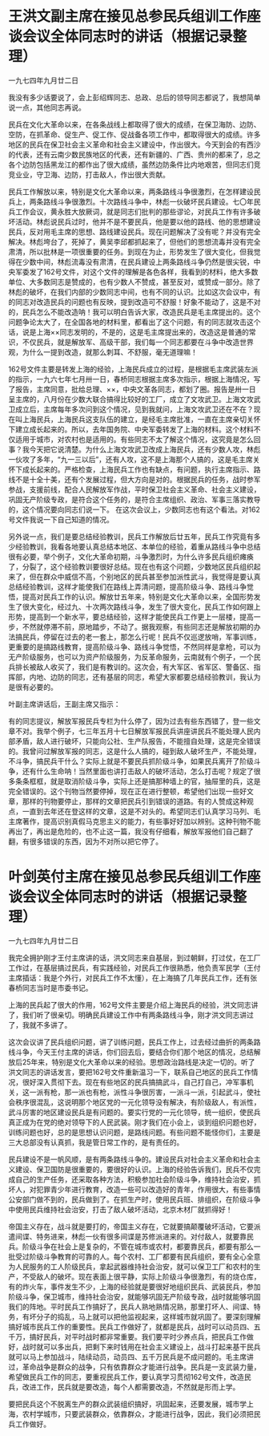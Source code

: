 # 王洪文副主席在接见总参民兵组训工作座谈会议全体同志时的讲话（根据记录整理）
一九七四年九月廿二日

我没有多少话要说了，会上彭绍辉同志、总政、总后的领导同志都说了，我想简单说一点，其他同志再说。

民兵在文化大革命以来，在各条战线上都取得了很大的成绩，在保卫海防、边防、空防，在抓革命、促生产、促工作、促战备各项工作中，都取得很大的成绩。许多地区的民兵在保卫社会主义革命和社会主义建设中，作出很大。今天到会的有西沙的代表，还有云南少数民族地区的代表，还有新疆的、广西、贵州的都来了，总之各个边防包括黑龙江的都作出了很大成绩，虽然边防条件比内地艰苦，但同志们竞竞业业，守卫海、边防，打击敌人，作出很大贡献。

民兵工作解放以来，特别是文化大革命以来，两条路线斗争很激烈，在怎样建设民兵上，两条路线斗争很激烈。十次路线斗争中，林彪一伙破坏民兵建设。七〇年民兵工作会议，黄永胜大放厥词，就是同志们批判的那些谬论，对民兵工作有许多破坏活动。林彪说民兵过时，他并不是不要民兵，他是要以他的路线、他的思想建设民兵，反对用毛主席的思想、路线建设民兵。现在问题解决了没有呢？并没有完全解决。林彪垮台了，死掉了，黄吴李邱都抓起来了，但他们的思想流毒并没有完全肃清，所以批林是一项很重要的任务。到现在为止，形势发生了很大变化，但我觉得在少数中间，林彪流毒没有肃清，在民兵建设上两条路线斗争仍然是很尖锐，中央军委发了162号文件，对这个文件的理解是各色各样，我看到的材料，绝大多数单位、大多数同志是赞成的，也有少数人不赞成，甚至反对，或赞成一部分。除了林彪的破坏，在我们内部的少数同志中间，也有不同的认识。比如这次会议中，有的同志对改造民兵的问题也有反映，提到改造可不舒服！好象不能动了，这是不对的，民兵怎么不能改造呐！我可以明白告诉大家，改造民兵是毛主席提出的。这个问题争论太大了，在全国各地的材料里，都看出了这个问题，有的同志就攻击这个话，说是上海××同志发明的，不是的，这是毛主席提出来的，改造这是普通的常识，不仅民兵，就是解放军、高级干部，我们每一个同志都要在斗争中改造世界观，为什么一提到改造，就那么刺耳、不舒服，毫无道理嘛！

162号文件主要是转发上海的经验，上海民兵成立的过程，是根据毛主席武装左派的指示，一九六七年七月卅一日，春桥同志根据主席多次指示，根据上海情况，写了报告，主席同意，批给总理、××，中央文革各同志，都划了圈。报告是卅一日呈主席的，八月份在少数大联合搞得比较好的工厂，成立了文攻武卫。上海文攻武卫成立后，主席每年多次问到这个情况，见到我就问，上海文攻武卫还在不在？现在叫上海民兵，上海民兵这支队伍的建立，是经毛主席批准，一直在主席亲切关怀下建立成长起来的。所以，去年国务院、中央军委转发了上海的材料。这个材料不仅适用于城市，对农村也是适用的。有些同志不太了解这个情况，这究竟是怎么回事？我今天把它说清楚。为什么上海文攻武卫改成上海民兵，还有少数人攻，林彪一伙攻了多年，“九一三以后”，还有人攻，这不是上海那个人搞的，这是毛主席关怀下成长起来的。严格检查，上海民兵工作也有缺点，有问题，执行主席指示、路线不是十全十美，还有个发展过程，但大方向是对的。根据民兵的任务，战时参军参战，支援前线，配合人民解放军作战，平时保卫社会主义革命、社会主义建设，巩固无产阶级专政，是符合这个任务的，是符合主席组织、政治、军事三落实教导的，这个情况要向同志们说一下。 在这次会议上，少数同志也有这个看法。对162号文件我说一下自己知道的情况。

另外说一点，我们是要总结经验教训，民兵工作解放后廿五年，民兵工作究竟有多少经验教训，我看各地要认真总结本地区、本单位的经验，着重从路线斗争中总结很有必要，举个例子，文化大革命初期，斗争激烈时，为什么许多民兵组织瘫痪了，分裂了，这个经验教训要很好总结。现在也有这个问题，少数地区民兵组织起来了，但在群众中威信不高，个别地区的民兵甚至参加派性武斗，我觉得是要认真总结经验教训，这样才能使我们在路线上弄清问题，提高阶级斗争、路线斗争觉悟，提高对民兵工作的认识。解放廿五年来，特别是文化大革命以来，全国形势发生了很大变化，经过九、十次两次路线斗争，发生了很大变化，民兵工作如何跟上形势，提高到一个新水平，要总结经验，这样才能使民兵工作更上一层楼，提高一步，不然就停滞不前，原地踏步，不动了。据我观察，有些同志还是解放初期的办法搞民兵，停留在过去的老一套上，那怎么行呢！民兵不仅巡逻放哨，军事训练，更重要的是搞路线教育，提高阶级斗争、路线斗争觉悟，不然同样是拿枪，可以为无产阶级服务，也可以为资产阶级服务，为反革命服务，云南就有个例子，一个民兵排长被敌人收买了，我们是有教训的。这次会，有大军区、省军区、警备区、指挥部，内地、边防的同志，还有基层的同志，希望大家都要总结经验教训，我认为是很有必要的。

叶副主席讲话后，王副主席又指示：

有的同志提议，解放军报民兵专栏为什么停了，因为过去有些东西错了，登一些文章不对。我举个例子，七三年五月十七日解放军报民兵讲座讲民兵不能处理人民内部矛盾，敌人进行破坏，只能向公社、生产队报告，不能擅自处理，这是完全错误的。我曾问过解放军报的同志，这是什么人搞的，碰到敌人破坏生产，不能处理，不斗争，搞民兵干什么？实际上就是不要民兵抓阶级斗争，如果民兵离开了阶级斗争，还有什么生命呐！当然里面也讲打击敌人的破坏活动，怎么打击呢？规定了很多条条框框，就是取消阶级斗争，实际上还是搞那种墙上的官，抽屉里的兵，这是完全错误的。这个刊物当然要停掉，现在正在进行整顿，希望他们出现一些好文章，那样的刊物要停止，那样的文章把民兵引到错误的道路。有的人赞成这种观点，一直到去年还在登这样的文章，这是不对头的。希望同志们认真学习马列、毛主席著作，提高识别真假马克思主义的能力，有些事好好加以辨别。这种刊物不能再出了，再出是危险的，也不止这一篇，我没有仔细看，解放军报他们自己翻了翻，有很多错误的东西，因为不对所以把它停了。

# 叶剑英付主席在接见总参民兵组训工作座谈会议全体同志时的讲话（根据记录整理）
一九七四年九月廿二日

我完全拥护刚才王付主席讲的话，洪文同志来自基层，到过朝鲜，打过仗，在工厂工作过，在基层搞过民兵，有实践经验，对民兵工作很熟悉，他负责军民学（王付主席插话：我是个外行，对民兵工作不太懂），在上海搞了几年民兵工作，还有张春桥同志当时是市委书记。

上海的民兵起了很大的作用，162号文件主要是介绍上海民兵的经验，洪文同志讲了，我们听了很亲切。明确民兵建设工作中有两条路线斗争，刚才洪文同志讲过了，我就不多讲了。

这次会议讲了民兵组织问题，讲了训练问题，民兵工作上，过去经过曲折的两条路线斗争，今天王付主席的讲话，你们回去后，要结合你们那个地区的情况，总结解放后25年来，特别是文化大革命以来的经验。思想政治路线是决定一切的。听了洪文同志的讲话发言，要把162号文件重新温习一下，联系自己地区的民兵工作情况，很好深入贯彻下去。现在有些地区的民兵搞搞武斗，自己打自己，冲军事机关，这一派有枪，那一派也有枪，派性斗争很厉害，一派斗一派，引起武斗，使社会秩序很混乱，这说明那个地区党的一元化领导没有解决，有阶级敌人，有派性，武斗厉害的地区建设民兵是有问题的。要实行党的一元化领导，统一组织，使民兵真正成为在党的绝对领导下的人民武装。刚才我们在小会上，谈到组织问题也好，训练问题也好，总的是思想认识问题，是路线问题。有些问题不能怪你们，主要是三大总部没有认真抓，我是管日常工作的，是有责任的。

民兵建设不是一帆风顺，是有两条路线斗争的。建设民兵对社会主义革命和社会主义建设、保卫国防是很重要的，要很好的认识。上海的经验告诉我们，民兵不仅完成自己的生产任务，还采取各种方法，积极参加社会阶级斗争，维持社会治安，抓坏人，对犯罪青少年进行教育，改造一些可以改造好的青年，作用很大，有些事情公安部门做不到的，民兵做到了。在抓生产时，使用民兵班、排组织，在阶级斗争中使用民兵维持社会治安，打击了敌人破坏活动，北京木材厂就抓得好！

帝国主义存在，战斗就是要打的，帝国主义存在，它就要搞颠覆破坏活动，它要派遣间谍、特务进来，林彪一伙有很多间谍是苏修派进来的。对付敌人，就要靠民兵。阶级斗争在社会上是复杂的，不管在城市或农村，都要靠民兵，都要有那么一批受过阶级斗争教育的可靠的人。每个农村、工厂都要有民兵组织，要有全心全意为人民服务的工人阶级民兵，拿起武器维持社会治安，就可以保卫工厂和农村的生产，不受敌人的破坏。现在表面上很平静，实际上阶级斗争很激烈，有的烧仓库，有的炸火车，事件发生不少，上海的经验就是要很好地组织民兵、武装民兵，参加阶级斗争，保卫城市，维持社会治安，就能够巩固无产阶级专政，战时就能够巩固我们的阵地。平时民兵工作搞好了，民兵人熟地熟情况熟，那里打坏人、间谍、特务，有坏分子的捣乱，马上就可以把他监视起来，这样城市就巩固了。要深刻理解搞好城市民兵工作的重要性。民兵工作做好了，就都是民兵，战时可以动员四、五千万，搞好民兵，对平时战时都非常重要。我们要平时少养点兵，把民兵工作做好，战时就可以多出兵，把剩下来时钱用在社会主义建设上，战斗打起来基干民兵就可以马上参加战斗，陆续动员，动员四、五千万民兵是不成问题的。毛主席讲过，革命战争是群众的战争，只有依靠群众才能进行战争。民兵是一支武装力量，希望做民兵工作的同志，要重视民兵工作，要认真学习贯彻162号文件，改造民兵，改进工作，民兵就是要改造，每个人都需要改造，不然就是形而上学。

要把民兵这个不脱离生产的群众武装组织搞好，巩固起来，还要发展，城市学上海，农村学城市，只要武装群众，依靠群众，才能进行战争，因此，我们必须把民兵工作做好。